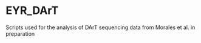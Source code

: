 # EYR_DArT
Scripts used for the analysis of DArT sequencing data from Morales et al. in preparation

